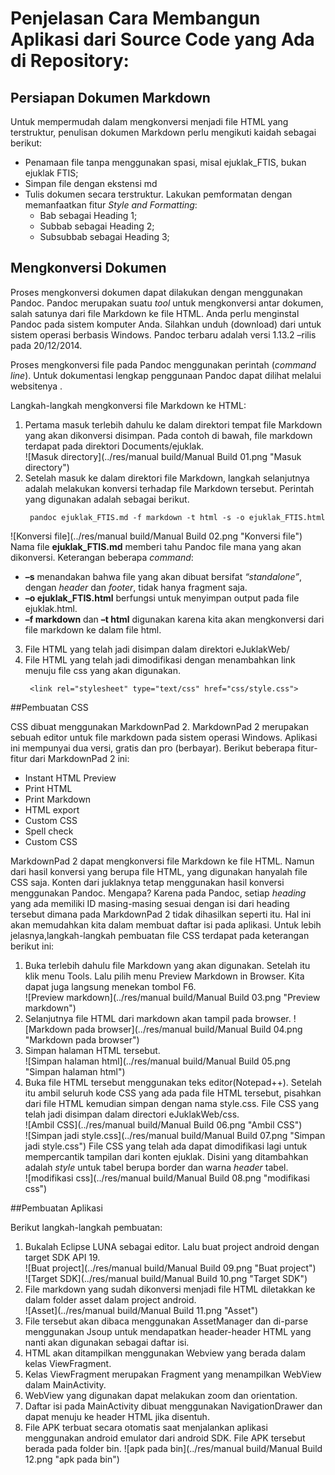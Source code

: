 # Penjelasan Cara Membangun Aplikasi dari Source Code yang Ada di Repository:

## Persiapan Dokumen Markdown

Untuk mempermudah dalam mengkonversi menjadi file HTML yang terstruktur, penulisan dokumen Markdown perlu mengikuti kaidah sebagai berikut:  

 - Penamaan file tanpa menggunakan spasi, misal ejuklak_FTIS, bukan ejuklak FTIS;  
 - Simpan file dengan ekstensi md  
 - Tulis dokumen secara terstruktur. Lakukan pemformatan dengan memanfaatkan fitur *Style and Formatting*:  
   - Bab sebagai Heading 1;  
   - Subbab sebagai Heading 2;  
   - Subsubbab sebagai Heading 3;   

## Mengkonversi Dokumen

Proses mengkonversi dokumen dapat dilakukan dengan menggunakan Pandoc. Pandoc merupakan suatu *tool* untuk mengkonversi antar dokumen, salah satunya dari file Markdown ke file HTML. Anda perlu menginstal Pandoc pada sistem komputer Anda. Silahkan unduh (download) dari [](https://github.com/jgm/pandoc/releases) untuk sistem operasi berbasis Windows. Pandoc terbaru adalah versi 1.13.2 –rilis pada 20/12/2014.  

Proses mengkonversi file pada Pandoc menggunakan perintah (*command line*). Untuk dokumentasi lengkap penggunaan Pandoc dapat dilihat melalui websitenya [](http://pandoc.org/getting-started.html#step-6-converting-a-file).  

Langkah-langkah mengkonversi file Markdown ke HTML:  

1. Pertama masuk terlebih dahulu ke dalam direktori tempat file Markdown yang akan dikonversi disimpan. Pada contoh di bawah, file markdown terdapat pada direktori Documents/ejuklak.  
![Masuk directory](../res/manual build/Manual Build 01.png "Masuk directory")  
2. Setelah masuk ke dalam direktori file Markdown, langkah selanjutnya adalah melakukan konversi terhadap file Markdown tersebut. Perintah yang digunakan adalah sebagai berikut.  
   ```
    pandoc ejuklak_FTIS.md -f markdown -t html -s -o ejuklak_FTIS.html
   ```
![Konversi file](../res/manual build/Manual Build 02.png "Konversi file")  
Nama file **ejuklak&#95;FTIS.md** memberi tahu Pandoc file mana yang akan dikonversi. Keterangan beberapa *command*:  
  - **–s** menandakan bahwa file yang akan dibuat bersifat *“standalone”*, dengan *header* dan *footer*, tidak hanya fragment saja. 
  - **–o ejuklak&#95;FTIS.html** berfungsi untuk menyimpan output pada file ejuklak.html. 
  - **–f markdown** dan **–t html** digunakan karena kita akan mengkonversi dari file markdown ke dalam file html.
3. File HTML yang telah jadi disimpan dalam direktori eJuklakWeb/
4. File HTML yang telah jadi dimodifikasi dengan menambahkan link menuju file css yang akan digunakan.  
   ```
    <link rel="stylesheet" type="text/css" href="css/style.css">
   ```

##Pembuatan CSS

CSS dibuat menggunakan MarkdownPad 2. MarkdownPad 2 merupakan sebuah editor untuk file markdown pada sistem operasi Windows. Aplikasi ini mempunyai dua versi, gratis dan pro (berbayar). Berikut beberapa fitur-fitur dari MarkdownPad 2 ini:  
 - Instant HTML Preview
 - Print HTML
 - Print Markdown
 - HTML export
 - Custom CSS
 - Spell check
 - Custom CSS  

MarkdownPad 2 dapat mengkonversi file Markdown ke file HTML. Namun dari hasil konversi yang berupa file HTML, yang digunakan hanyalah file CSS saja. Konten dari juklaknya tetap menggunakan hasil konversi menggunakan Pandoc. Mengapa? Karena pada Pandoc, setiap *heading* yang ada memiliki ID masing-masing sesuai dengan isi dari heading tersebut dimana pada MarkdownPad 2 tidak dihasilkan seperti itu. Hal ini akan memudahkan kita dalam membuat daftar isi pada aplikasi.
Untuk lebih jelasnya,langkah-langkah pembuatan file CSS terdapat pada keterangan berikut ini:  

1. Buka terlebih dahulu file Markdown yang akan digunakan. Setelah itu klik menu Tools. Lalu pilih menu Preview Markdown in Browser. Kita dapat juga langsung menekan tombol F6.  
![Preview markdown](../res/manual build/Manual Build 03.png "Preview markdown")
2. Selanjutnya file HTML dari markdown akan tampil pada browser. 
![Markdown pada browser](../res/manual build/Manual Build 04.png "Markdown pada browser")
3. Simpan halaman HTML tersebut.  
![Simpan halaman html](../res/manual build/Manual Build 05.png "Simpan halaman html")
4. Buka file HTML tersebut menggunakan teks editor(Notepad++). Setelah itu ambil seluruh kode CSS yang ada pada file HTML tersebut, pisahkan dari file HTML  kemudian simpan dengan nama style.css. File CSS yang telah jadi disimpan dalam directori eJuklakWeb/css.  
![Ambil CSS](../res/manual build/Manual Build 06.png "Ambil CSS")  
![Simpan jadi style.css](../res/manual build/Manual Build 07.png "Simpan jadi style.css")
File CSS yang telah ada dapat dimodifikasi lagi untuk mempercantik tampilan dari konten ejuklak. Disini yang ditambahkan adalah *style* untuk tabel berupa border dan warna *header* tabel.  
![modifikasi css](../res/manual build/Manual Build 08.png "modifikasi css")

##Pembuatan Aplikasi

Berikut langkah-langkah pembuatan:

1. Bukalah Eclipse LUNA sebagai editor. Lalu buat project android dengan target SDK API 19.  
![Buat project](../res/manual build/Manual Build 09.png "Buat project")  
![Target SDK](../res/manual build/Manual Build 10.png "Target SDK")  
2. File markdown yang sudah dikonversi menjadi file HTML diletakkan ke dalam folder asset dalam project android.  
![Asset](../res/manual build/Manual Build 11.png "Asset")  
3. File tersebut akan dibaca menggunakan AssetManager dan di-parse menggunakan Jsoup untuk mendapatkan header-header HTML yang nanti akan digunakan sebagai daftar isi.  
4. HTML akan ditampilkan menggunakan Webview yang berada dalam kelas ViewFragment.  
5. Kelas ViewFragment merupakan Fragment yang menampilkan WebView dalam MainActivity.  
6. WebView yang digunakan dapat melakukan zoom dan orientation.  
7. Daftar isi pada MainActivity dibuat menggunakan NavigationDrawer dan dapat menuju ke header HTML jika disentuh.
8. File APK terbuat secara otomatis saat menjalankan aplikasi menggunakan android emulator dari android SDK. File APK tersebut berada pada folder bin.
![apk pada bin](../res/manual build/Manual Build 12.png "apk pada bin")
